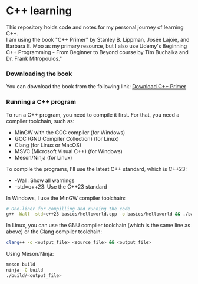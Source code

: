 # C++ learning

This repository holds code and notes for my personal journey of learning C++.  
I am using the book "C++ Primer" by Stanley B. Lippman, Josée Lajoie, and Barbara E. Moo as my primary resource, but I also use Udemy's Beginning C++ Programming - From Beginner to Beyond course by Tim Buchalka and Dr. Frank Mitropoulos."  

### Downloading the book
You can download the book from the following link:
[Download C++ Primer](https://www.pdfdrive.com/c-primer-5th-edition-e15825891.html)

### Running a C++ program
To run a C++ program, you need to compile it first.
For that, you need a compiler toolchain, such as:
- MinGW with the GCC compiler (for Windows)
- GCC (GNU Compiler Collection) (for Linux)
- Clang (for Linux or MacOS)
- MSVC (Microsoft Visual C++) (for Windows)
- Meson/Ninja (for Linux)

To compile the programs, I'll use the latest C++ standard, which is C++23:
- -Wall: Show all warnings
- -std=c++23: Use the C++23 standard

In Windows, I use the MinGW compiler toolchain:
```bash
# One-liner for compilling and running the code
g++ -Wall -std=c++23 basics/helloworld.cpp -o basics/helloworld && ./basics/helloworld
```

In Linux, you can use the GNU compiler toolchain (which is the same line as above) or the Clang compiler toolchain:
```bash
clang++ -o <output_file> <source_file> && <output_file>
```
Using Meson/Ninja:
```bash
meson build
ninja -C build
./build/<output_file>
```
